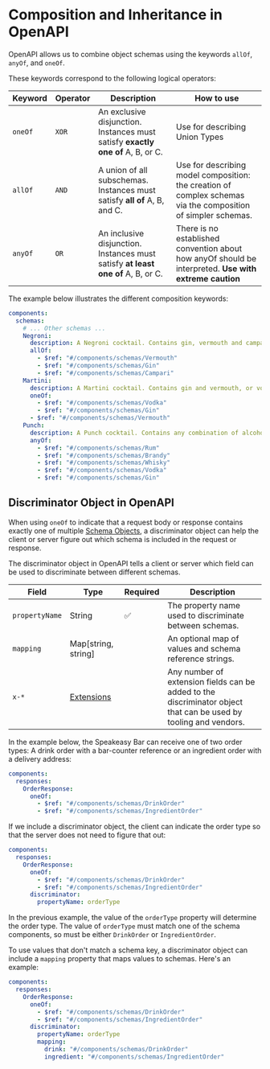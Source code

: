 # Composition and Inheritance in OpenAPI

OpenAPI allows us to combine object schemas using the keywords `allOf`, `anyOf`, and `oneOf`.

These keywords correspond to the following logical operators:

| Keyword | Operator | Description                                                                      | How to use                                                |
| ------- | -------- | -------------------------------------------------------------------------------- | --------------------------------------------------------- |
| `oneOf` | `XOR`    | An exclusive disjunction. Instances must satisfy **exactly one of** A, B, or C.  | Use for describing Union Types         |
| `allOf` | `AND`    | A union of all subschemas. Instances must satisfy **all of** A, B, and C.        | Use for describing model composition: the creation of complex schemas via the composition of simpler schemas. |
| `anyOf` | `OR`     | An inclusive disjunction. Instances must satisfy **at least one of** A, B, or C. | There is no established convention about how anyOf should be interpreted. **Use with extreme caution**        |

The example below illustrates the different composition keywords:

```yaml
components:
  schemas:
    # ... Other schemas ...
    Negroni:
      description: A Negroni cocktail. Contains gin, vermouth and campari.
      allOf:
        - $ref: "#/components/schemas/Vermouth"
        - $ref: "#/components/schemas/Gin"
        - $ref: "#/components/schemas/Campari"
    Martini:
      description: A Martini cocktail. Contains gin and vermouth, or vodka and vermouth.
      oneOf:
        - $ref: "#/components/schemas/Vodka"
        - $ref: "#/components/schemas/Gin"
      - $ref: "#/components/schemas/Vermouth"
    Punch:
      description: A Punch cocktail. Contains any combination of alcohol.
      anyOf:
        - $ref: "#/components/schemas/Rum"
        - $ref: "#/components/schemas/Brandy"
        - $ref: "#/components/schemas/Whisky"
        - $ref: "#/components/schemas/Vodka"
        - $ref: "#/components/schemas/Gin"
```

## Discriminator Object in OpenAPI

When using `oneOf` to indicate that a request body or response contains exactly one of multiple [Schema Objects](/openapi/schemas), a discriminator object can help the client or server figure out which schema is included in the request or response.

The discriminator object in OpenAPI tells a client or server which field can be used to discriminate between different schemas.

| Field          | Type                      | Required | Description                                                                                                      |
| -------------- | ------------------------- | -------- | ---------------------------------------------------------------------------------------------------------------- |
| `propertyName` | String                    | ✅       | The property name used to discriminate between schemas.                                                          |
| `mapping`      | Map[string, string]       |          | An optional map of values and schema reference strings.                                                          |
| `x-*`          | [Extensions](/openapi/extensions) |          | Any number of extension fields can be added to the discriminator object that can be used by tooling and vendors. |

In the example below, the Speakeasy Bar can receive one of two order types: A drink order with a bar-counter reference or an ingredient order with a delivery address:

```yaml
components:
  responses:
    OrderResponse:
      oneOf:
        - $ref: "#/components/schemas/DrinkOrder"
        - $ref: "#/components/schemas/IngredientOrder"
```

If we include a discriminator object, the client can indicate the order type so that the server does not need to figure that out:

```yaml
components:
  responses:
    OrderResponse:
      oneOf:
        - $ref: "#/components/schemas/DrinkOrder"
        - $ref: "#/components/schemas/IngredientOrder"
      discriminator:
        propertyName: orderType
```

In the previous example, the value of the `orderType` property will determine the order type. The value of `orderType` must match one of the schema components, so must be either `DrinkOrder` or `IngredientOrder`.

To use values that don't match a schema key, a discriminator object can include a `mapping` property that maps values to schemas. Here's an example:

```yaml
components:
  responses:
    OrderResponse:
      oneOf:
        - $ref: "#/components/schemas/DrinkOrder"
        - $ref: "#/components/schemas/IngredientOrder"
      discriminator:
        propertyName: orderType
        mapping:
          drink: "#/components/schemas/DrinkOrder"
          ingredient: "#/components/schemas/IngredientOrder"
```